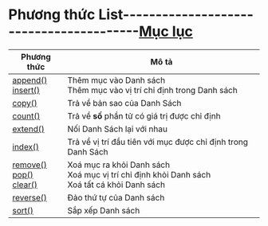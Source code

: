 # Phương thức List----------------------------------------[Mục lục](https://github.com/Zenfection/Python)

| Phương thức                                                                                                                                                                                      | Mô tả                                                                                            |
| ------------------------------------------------------------------------------------------------------------------------------------------------------------------------------------------------ | ------------------------------------------------------------------------------------------------ |
| [append()](https://www.w3schools.com/python/ref_list_append.asp)<br>[insert()](https://www.w3schools.com/python/ref_list_insert.asp)                                                             | Thêm mục vào Danh sách<br>Thêm mục vào vị trí chỉ định trong Danh sách                           |
| [copy()](https://www.w3schools.com/python/ref_list_copy.asp)                                                                                                                                     | Trả về bản sao của Danh Sách                                                                     |
| [count()](https://www.w3schools.com/python/ref_list_count.asp)                                                                                                                                   | Trả về **số** phần tử có giá trị được chỉ định                                                   |
| [extend()](https://www.w3schools.com/python/ref_list_extend.asp)                                                                                                                                 | Nối Danh Sách lại với nhau                                                                       |
| [index()](https://www.w3schools.com/python/ref_list_index.asp)                                                                                                                                   | Trả về vị trí đầu tiên với mục được chỉ định trong Danh Sách                                     |
| [remove()](https://www.w3schools.com/python/ref_list_remove.asp)<br>[pop()](https://www.w3schools.com/python/ref_list_pop.asp)<br>[clear()](https://www.w3schools.com/python/ref_list_clear.asp) | Xoá mục ra khỏi Danh sách<br>Xoá mục vị trí chỉ định khỏi Danh sách<br>Xoá tất cá khỏi Danh sách |
| [reverse()](https://www.w3schools.com/python/ref_list_reverse.asp)                                                                                                                               | Đảo thứ tự của Danh sách                                                                         |
| [sort()](https://www.w3schools.com/python/ref_list_sort.asp)                                                                                                                                     | Sắp xếp Danh sách                                                                                |


